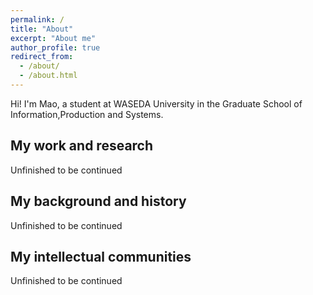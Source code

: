 ```yaml
---
permalink: /
title: "About"
excerpt: "About me"
author_profile: true
redirect_from: 
  - /about/
  - /about.html
---
```


Hi! I'm Mao, a student at WASEDA University in the Graduate School of Information,Production and Systems.

## My work and research
Unfinished to be continued

## My background and history
Unfinished to be continued

## My intellectual communities
Unfinished to be continued
